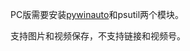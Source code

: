 PC版需要安装[pywinauto](https://pywinauto.readthedocs.io/en/latest/contents.html)和psutil两个模块。

支持图片和视频保存，不支持链接和视频号。
